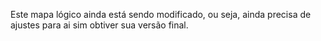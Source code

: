 Este mapa lógico ainda está sendo modificado, ou seja, ainda precisa de ajustes para ai sim obtiver sua versão final.
